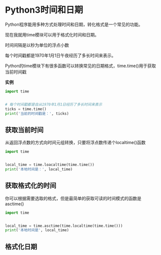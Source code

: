 # Python3时间和日期

Python程序能用多种方式处理时间和日期，转化格式是一个常见的功能。

现在我就用time模块可以用于格式化时间和日期。

时间间隔是以秒为单位的浮点小数

每个时间戳都是1970年1月1日午夜经历了多长时间来表示。

Python的time模块下有很多函数可以转换常见的日期格式，time.time()用于获取当前时间戳

**实例**

```python
import time


# 每个时间戳都是自从1970年1月1日经历了多长时间来表示
ticks = time.time()
print('当前的时间戳是：', ticks)
```

## 获取当前时间

从返回浮点数的方式向时间元组转换，只要将浮点数传递个localtime()函数

```python
import time


local_time = time.loacaltime(time.time())
print('本地时间是：', local_time)
```

## 获取格式化的时间

你可以根据需要选取的格式，但是最简单的获取可读的时间模式的函数是asctime()

```python
import time


local_time = time.asctime(time.localtime(time.time()))
print('本地时间是', local_time)
```

## 格式化日期

